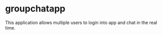 # groupchatapp
This application  allows multiple users to login into app and chat in the real time.
